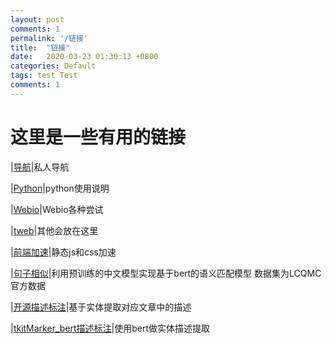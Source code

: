 ```yaml
---
layout: post
comments: 1
permalink: '/链接'
title:  "链接"
date:   2020-03-23 01:30:13 +0800
categories: Default
tags: test Test
comments: 1
---
```


# 这里是一些有用的链接

|[导航](https://www.terrychan.org/Tindex/)|私人导航

|[Python](http://python.terrychan.org/)|python使用说明

|[Webio](https://www.terrychan.org/webio/)|Webio各种尝试

|[tweb](https://tweb.terrychan.org/)|其他会放在这里


|[前端加速](https://www.terrychan.org/speed/)|静态js和css加速

|[句子相似](https://www.terrychan.org/transformers-SentenceSimilarity/)|利用预训练的中文模型实现基于bert的语义匹配模型 数据集为LCQMC官方数据

|[开源描述标注](https://www.terrychan.org/tmark_Description/)|基于实体提取对应文章中的描述

|[tkitMarker_bert描述标注](https://www.terrychan.org/tkitMarker_bert/)|使用bert做实体描述提取
